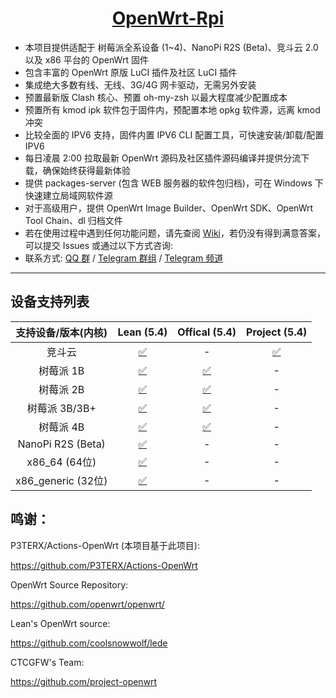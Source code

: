 <h1><center><b><a href="https://github.com/SuLingGG/OpenWrt-Rpi">OpenWrt-Rpi</a></b></center></h1>

* 本项目提供适配于 树莓派全系设备 (1~4)、NanoPi R2S (Beta)、竞斗云 2.0 以及 x86 平台的 OpenWrt 固件
* 包含丰富的 OpenWrt 原版 LuCI 插件及社区 LuCI 插件
* 集成绝大多数有线、无线、3G/4G 网卡驱动，无需另外安装
* 预置最新版 Clash 核心、预置 oh-my-zsh 以最大程度减少配置成本
* 预置所有 kmod ipk 软件包于固件内，预配置本地 opkg 软件源，远离 kmod 冲突
* 比较全面的 IPV6 支持，固件内置 IPV6 CLI 配置工具，可快速安装/卸载/配置 IPV6
* 每日凌晨 2:00 拉取最新 OpenWrt 源码及社区插件源码编译并提供分流下载，确保始终获得最新体验
* 提供 packages-server (包含 WEB 服务器的软件包归档)，可在 Windows 下快速建立局域网软件源
* 对于高级用户，提供 OpenWrt Image Builder、OpenWrt SDK、OpenWrt Tool Chain、dl 归档文件
* 若在使用过程中遇到任何功能问题，请先查阅 [Wiki](https://github.com/SuLingGG/OpenWrt-Rpi/wiki)，若仍没有得到满意答案，可以提交 Issues 或通过以下方式咨询:
* 联系方式: [QQ 群](https://jq.qq.com/?_wv=1027&k=5RkQisS) / [Telegram 群组](https://t.me/joinchat/Fc-MpxcaH3mEPA4yOMtJPQ) / [Telegram 频道](https://t.me/beautifulapps)
<hr>

## 设备支持列表

| 支持设备/版本(内核) |                          Lean (5.4)                          |                        Offical (5.4)                         |                        Project (5.4)                         |
| :-----------------: | :----------------------------------------------------------: | :----------------------------------------------------------: | :----------------------------------------------------------: |
|       竞斗云        | [✅](https://github.com/SuLingGG/OpenWrt-Rpi/actions?query=workflow%3A%22Build+G-Dock+Lean%27s+OpenWrt%22) |                              -                               | [✅](https://github.com/SuLingGG/OpenWrt-Rpi/actions?query=workflow%3A%22Build+G-Dock+Project+OpenWrt%22) |
|      树莓派 1B      | [✅](https://github.com/SuLingGG/OpenWrt-Rpi/actions?query=workflow%3A%22Build+Raspberry+Pi+1+Lean%27s+OpenWrt%22) | [✅](https://github.com/SuLingGG/OpenWrt-Rpi/actions?query=workflow%3A%22Build+Raspberry+Pi+1+Offical+OpenWrt%22) |                              -                               |
|      树莓派 2B      | [✅](https://github.com/SuLingGG/OpenWrt-Rpi/actions?query=workflow%3A%22Build+Raspberry+Pi+2+Lean%27s+OpenWrt%22) | [✅](https://github.com/SuLingGG/OpenWrt-Rpi/actions?query=workflow%3A%22Build+Raspberry+Pi+2+Offical+OpenWrt%22) |                              -                               |
|    树莓派 3B/3B+    | [✅](https://github.com/SuLingGG/OpenWrt-Rpi/actions?query=workflow%3A%22Build+Raspberry+Pi+3+Lean%27s+OpenWrt%22) | [✅](https://github.com/SuLingGG/OpenWrt-Rpi/actions?query=workflow%3A%22Build+Raspberry+Pi+3+Offical+OpenWrt%22) |                              -                               |
|      树莓派 4B      | [✅](https://github.com/SuLingGG/OpenWrt-Rpi/actions?query=workflow%3A%22Build+Raspberry+Pi+4+Lean%27s+OpenWrt%22) | [✅](https://github.com/SuLingGG/OpenWrt-Rpi/actions?query=workflow%3A%22Build+Raspberry+Pi+4+Offical+OpenWrt%22) |                              -                               |
|  NanoPi R2S (Beta)  | [✅](https://github.com/SuLingGG/OpenWrt-Rpi/actions?query=workflow%3A%22Build%20NanoPi%20R2S%20Lean's%20OpenWrt%22) |                              -                               |                              -                               |
|    x86_64 (64位)    | [✅](https://github.com/SuLingGG/OpenWrt-Rpi/actions?query=workflow%3A%22Build+x86_64+Lean%27s+OpenWrt%22) |                              -                               |                              -                               |
| x86_generic (32位)  | [✅](https://github.com/SuLingGG/OpenWrt-Rpi/actions?query=workflow%3A%22Build+x86_generic+Lean%27s+OpenWrt%22) |                              -                               |                              -                               |

## 鸣谢：

P3TERX/Actions-OpenWrt (本项目基于此项目):

https://github.com/P3TERX/Actions-OpenWrt

OpenWrt Source Repository:

https://github.com/openwrt/openwrt/

Lean's OpenWrt source:

https://github.com/coolsnowwolf/lede

CTCGFW's Team:

https://github.com/project-openwrt
